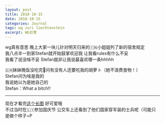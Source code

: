 ```yaml
---
layout: post
title: 2018-10-15
date: 2018-10-15
categories: Journal 
tags: wg zuri liechtenstein
excerpt: WG日常
---
```


wg真有意思 晚上大家一块儿针对明天归来的🇮🇳小姐姐列了新的宿舍规定  
我八点半一到家Stefan就开始鼓掌欢迎我 让我看rules有什么不妥  
我看了说没啥不妥 Stefan就非让我说最喜欢哪一条hhhhh  

🇨🇭妹妹晚饭没吃完🥕问有没有人还要吃我的胡萝卜（她不浪费食物！）  
Stefan问为啥是我的  
我说她以为是她自己的  
Stefan：What a bitch!!

---
现在才看完[这个长图](http://t.cn/Ezb2Ctd) 好可爱哦  
不过当时在🇱🇮参加国庆节 公交车上还看到了他们国家穿军装的士兵呢（可能只是做个样子=P ​​​​